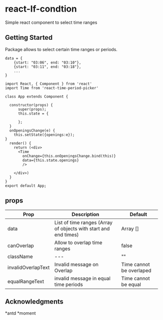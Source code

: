 # react-If-condtion

Simple react component to select time ranges

## Getting Started

Package allows to select certain time ranges or periods.

```
data = {
    {start: "03:06", end: "03:10"},
    {start: "03:11", end: "03:18"},
    ...
}
```


```
import React, { Component } from 'react'
import Time from 'react-time-period-picker'

class App extends Component {

  constructor(props) {
      super(props);
      this.state = {
       
      };
  }
  onOpeningsChange(e) {
    this.setState({openings:e});
}
  render() {
    return (<div>
      <Time
        onChange={this.onOpeningsChange.bind(this)}
        data={this.state.openings}
        />
                            
    </div>)
  }
}
export default App;
```
## props

| Prop | Description | Default
| --- | --- | -- |
| data | List of time ranges (Array of objects with start and end times)  | Array [] |
| canOverlap | Allow to overlap time ranges | false |
| className | --- | ""
| invalidOverlapText | Invalid message on Overlap | Time cannot be overlaped |
| equalRangeText | invalid message in equal time periods | Time cannot be equal | 
## Acknowledgments
*antd
*moment

